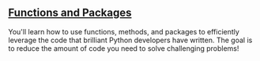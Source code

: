 ## [Functions and Packages](https://campus.datacamp.com/courses/intro-to-python-for-data-science/chapter-3-functions-and-packages)

You'll learn how to use functions, methods, and packages to efficiently leverage the code that brilliant Python developers have written. The goal is to reduce the amount of code you need to solve challenging problems!

<br>

 
